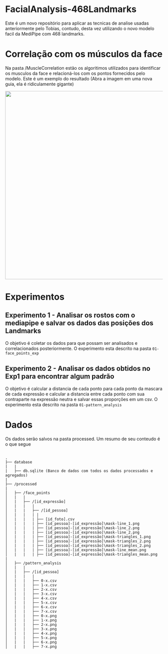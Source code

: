 # FacialAnalysis-468Landmarks

Este é um novo repositório para aplicar as tecnicas de analise usadas anteriormente pelo Tobias, contudo, desta vez utilizando o novo modelo facil da MediPipe com 468 landmarks.

# Correlação com os músculos da face

Na pasta /MuscleCorrelation estão os algoritimos utilizados para identificar os musculos da face e relacioná-los com os pontos fornecidos pelo modelo.
Este é um exemplo do resultado (Abra a imagem em uma nova guia, ela é ridiculamente gigante)

<p align="center">
<img src="./MuscleCorrelation/human-muscles-landmarks-colored.jpg" height="600px" width="auto"/>
</p>

# Experimentos

## Experimento 1 - Analisar os rostos com o mediapipe e salvar os dados das posições dos Landmarks

O objetivo é coletar os dados para que possam ser analisados e correlacionados posteriormente. O experimento esta descrito na pasta `01-face_points_exp`

## Experimento 2 - Analisar os dados obtidos no Exp1 para encontrar algum padrão

O objetivo é calcular a distancia de cada ponto para cada ponto da mascara de cada expressão e calcular a distancia entre cada ponto com sua contraparte na expressão neutra e salvar essas proporções em um csv. O experimento esta descrito na pasta `01-pattern_analysis`

# Dados

Os dados serão salvos na pasta processed. Um resumo de seu conteudo é o que segue

```

.
├── database
|   |
|   ├── db.sqlite (Banco de dados com todos os dados processados e agregados)
|
├── /processed
|
│   ├── /face_points
│   |   |
│   |   ├── /[id_expressão]
│   |   |   |
│   |   |   ├── /[id_pessoa]
│   |   |   | |
│   |   |   | ├── [id_foto].csv
│   |   |   | ├── [id_pessoa]-[id_expressão]\mask-line_1.png
│   |   |   | ├── [id_pessoa]-[id_expressão]\mask-line_2.png
│   |   |   | ├── [id_pessoa]-[id_expressão]\mask-line_2.png
│   |   |   | ├── [id_pessoa]-[id_expressão]\mask-triangles_1.png
│   |   |   | ├── [id_pessoa]-[id_expressão]\mask-triangles_2.png
│   |   |   | ├── [id_pessoa]-[id_expressão]\mask-triangles_2.png
│   |   |   | ├── [id_pessoa]-[id_expressão]\mask-line_mean.png
│   |   |   | ├── [id_pessoa]-[id_expressão]\mask-triangles_mean.png
|
│   ├── /pattern_analysis
│   |   |
│   |   ├── /[id_pessoa]
│   |   |   |
│   |   |   ├── 0-x.csv
│   |   |   ├── 1-x.csv
│   |   |   ├── 2-x.csv
│   |   |   ├── 3-x.csv
│   |   |   ├── 4-x.csv
│   |   |   ├── 5-x.csv
│   |   |   ├── 6-x.csv
│   |   |   ├── 7-x.csv
│   |   |   ├── 0-x.png
│   |   |   ├── 1-x.png
│   |   |   ├── 2-x.png
│   |   |   ├── 3-x.png
│   |   |   ├── 4-x.png
│   |   |   ├── 5-x.png
│   |   |   ├── 6-x.png
│   |   |   ├── 7-x.png
```
